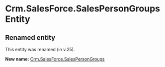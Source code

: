 # Crm.SalesForce.SalesPersonGroups Entity

## Renamed entity

This entity was renamed (in v.25).

**New name:** [Crm.SalesForce.SalesPersonGroups](Crm.SalesForce.SalesPersonGroups.md)
